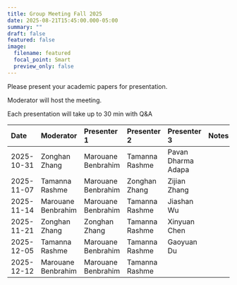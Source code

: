 ```yaml
---
title: Group Meeting Fall 2025
date: 2025-08-21T15:45:00.000-05:00
summary: ""
draft: false
featured: false
image:
  filename: featured
  focal_point: Smart
  preview_only: false
---
```

Please present your academic papers for presentation.

Moderator will host the meeting.

Each presentation will take up to 30 min with Q&A


| Date       | Moderator          | Presenter 1        | Presenter 2 | Presenter 3        | Notes   |
|:-----------|:-------------------|:-------------------|:-------------------|:--------|:--------|
| 2025-10-31 | Zonghan Zhang      | Marouane Benbrahim | Tamanna Rashme |Pavan Dharma Adapa |  |         
| 2025-11-07 | Tamanna Rashme     | Marouane Benbrahim | Zonghan Zhang  | Zijian Zhang              |         |
| 2025-11-14 | Marouane Benbrahim | Marouane Benbrahim | Tamanna Rashme| Jiashan Wu  |         |
| 2025-11-21 | Zonghan Zhang      | Zonghan Zhang | Tamanna Rashme| Xinyuan Chen       |         |
| 2025-12-05 | Tamanna Rashme     |  Marouane Benbrahim | Tamanna Rashme| Gaoyuan Du     |
| 2025-12-12 | Marouane Benbrahim | Marouane Benbrahim | Tamanna Rashme| |         |

